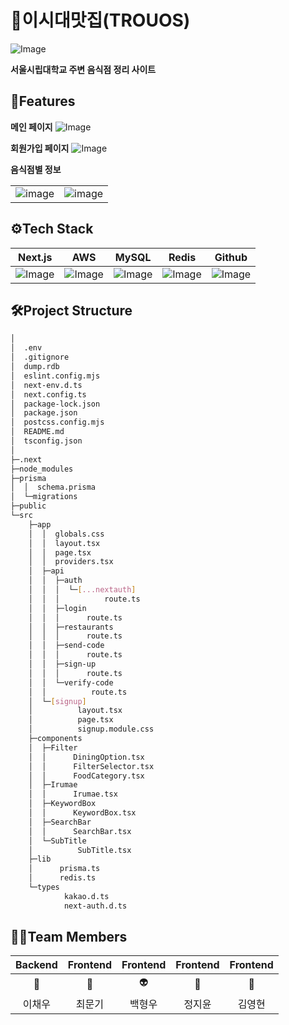 

# 🥘이시대맛집(TROUOS)
![Image](https://github.com/user-attachments/assets/f9a8c99e-d810-4bf0-8d98-ffdf828d7712)

**서울시립대학교 주변 음식점 정리 사이트**

## 📝Features

**메인 페이지**
![Image](https://github.com/user-attachments/assets/ae7c7b8f-ce8a-47f8-a5cd-f4a887b15721)

**회원가입 페이지**
![Image](https://github.com/user-attachments/assets/c281a580-4741-4e9c-83be-ebdb5007bdb4)

**음식점별 정보**

|||
|:---:|:---:|
|![image](https://github.com/user-attachments/assets/c2e2ad65-6e65-4697-88ac-c0ac812d58c7)|![image](https://github.com/user-attachments/assets/e293cfdc-a232-4305-8f8d-26fd42890231)|

## ⚙Tech Stack
|Next.js|AWS|MySQL|Redis|Github|
|:---:|:---:|:---:|:---:|:---:|
|![Image](https://github.com/user-attachments/assets/198b8159-4f44-4200-a074-8c63d80b5ae8) | ![Image](https://github.com/user-attachments/assets/c7734516-8b9b-4a63-b522-2751e9f19ab4) |![Image](https://github.com/user-attachments/assets/5b9b4365-0e66-45d1-8fad-4dd13ce4184d) |![Image](https://github.com/user-attachments/assets/051b5e00-c894-4533-a474-aac3ca47bbb0) |![Image](https://github.com/user-attachments/assets/20cd0de9-ee1b-46ba-9f84-0a3b7bd89c6c) |


## 🛠️Project Structure

```bash
│  
│  .env
│  .gitignore
│  dump.rdb
│  eslint.config.mjs
│  next-env.d.ts
│  next.config.ts
│  package-lock.json
│  package.json
│  postcss.config.mjs
│  README.md
│  tsconfig.json
│  
├─.next
├─node_modules        
├─prisma
│  │  schema.prisma
│  └─migrations
├─public  
└─src
    ├─app
    │  │  globals.css
    │  │  layout.tsx
    │  │  page.tsx
    │  │  providers.tsx
    │  ├─api
    │  │  ├─auth
    │  │  │  └─[...nextauth]
    │  │  │          route.ts       
    │  │  ├─login
    │  │  │      route.ts      
    │  │  ├─restaurants
    │  │  │      route.ts     
    │  │  ├─send-code
    │  │  │      route.ts     
    │  │  ├─sign-up
    │  │  │      route.ts   
    │  │  └─verify-code
    │  │          route.ts    
    │  └─[signup]
    │          layout.tsx
    │          page.tsx
    │          signup.module.css        
    ├─components
    │  ├─Filter
    │  │      DiningOption.tsx
    │  │      FilterSelector.tsx
    │  │      FoodCategory.tsx
    │  ├─Irumae
    │  │      Irumae.tsx   
    │  ├─KeywordBox
    │  │      KeywordBox.tsx
    │  ├─SearchBar
    │  │      SearchBar.tsx
    │  └─SubTitle
    │          SubTitle.tsx       
    ├─lib
    │      prisma.ts
    │      redis.ts
    └─types
            kakao.d.ts
            next-auth.d.ts
```

## 💁‍♂️Team Members
|Backend|Frontend|Frontend|Frontend|Frontend|
|:---:|:---:|:---:|:---:|:---:|
| 🐰 | 🦙 |👽 |🐧 |🐣 |
|이채우|최문기|백형우|정지윤|김영현|

